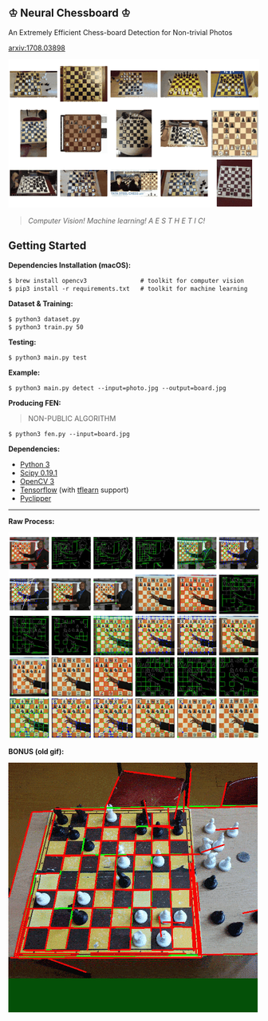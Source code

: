 ## ♔ Neural Chessboard ♔

An Extremely Efficient Chess-board Detection for Non-trivial Photos

[arxiv:1708.03898](https://arxiv.org/abs/1708.03898)

![](docs/animated.gif)

> _Computer Vision! Machine learning! A E S T H E T I C!_

## Getting Started

__Dependencies Installation (macOS):__
```
$ brew install opencv3               # toolkit for computer vision
$ pip3 install -r requirements.txt   # toolkit for machine learning
```

__Dataset & Training:__
```
$ python3 dataset.py
$ python3 train.py 50
```

__Testing:__
```
$ python3 main.py test
```

__Example:__
```
$ python3 main.py detect --input=photo.jpg --output=board.jpg
```

__Producing FEN:__
> NON-PUBLIC ALGORITHM
```
$ python3 fen.py --input=board.jpg
```

__Dependencies:__

- [Python 3](https://www.python.org/downloads/)
- [Scipy 0.19.1](https://www.scipy.org/)
- [OpenCV 3](http://opencv.org/)
- [Tensorflow](https://www.tensorflow.org/) (with [tflearn](https://github.com/tflearn/tflearn) support)
- [Pyclipper](https://github.com/greginvm/pyclipper)

----

**Raw Process:**

![](docs/appendix.jpg)

**BONUS (old gif):**

![](docs/steps.gif)
